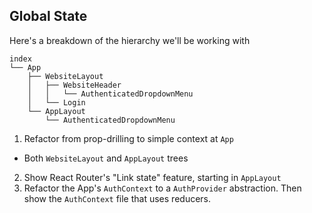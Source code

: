 ## Global State

Here's a breakdown of the hierarchy we'll be working with

```
index
└── App
    ├── WebsiteLayout
    │   ├── WebsiteHeader
    │   │   └── AuthenticatedDropdownMenu
    │   └── Login
    └── AppLayout
        └── AuthenticatedDropdownMenu
```

1. Refactor from prop-drilling to simple context at `App`

- Both `WebsiteLayout` and `AppLayout` trees

2. Show React Router's "Link state" feature, starting in `AppLayout`
3. Refactor the App's `AuthContext` to a `AuthProvider` abstraction. Then show the `AuthContext` file that uses reducers.
